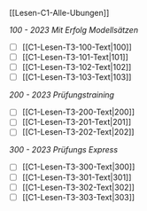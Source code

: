 [[Lesen-C1-Alle-Ubungen]]

*100 - 2023 Mit Erfolg Modellsätzen*
- [ ] [[C1-Lesen-T3-100-Text|100]]
- [ ] [[C1-Lesen-T3-101-Text|101]]
- [ ] [[C1-Lesen-T3-102-Text|102]]
- [ ] [[C1-Lesen-T3-103-Text|103]]

*200 - 2023 Prüfungstraining*
- [ ] [[C1-Lesen-T3-200-Text|200]]
- [ ] [[C1-Lesen-T3-201-Text|201]]
- [ ] [[C1-Lesen-T3-202-Text|202]]

*300 - 2023 Prüfungs Express*
- [ ] [[C1-Lesen-T3-300-Text|300]]
- [ ] [[C1-Lesen-T3-301-Text|301]]
- [ ] [[C1-Lesen-T3-302-Text|302]]
- [ ] [[C1-Lesen-T3-303-Text|303]]
